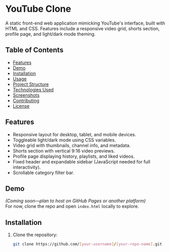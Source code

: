 # YouTube Clone

A static front-end web application mimicking YouTube's interface, built with HTML and CSS. Features include a responsive video grid, shorts section, profile page, and light/dark mode theming.

## Table of Contents
- [Features](#features)
- [Demo](#demo)
- [Installation](#installation)
- [Usage](#usage)
- [Project Structure](#project-structure)
- [Technologies Used](#technologies-used)
- [Screenshots](#screenshots)
- [Contributing](#contributing)
- [License](#license)

## Features
- Responsive layout for desktop, tablet, and mobile devices.
- Toggleable light/dark mode using CSS variables.
- Video grid with thumbnails, channel info, and metadata.
- Shorts section with vertical 9:16 video previews.
- Profile page displaying history, playlists, and liked videos.
- Fixed header and expandable sidebar (JavaScript needed for full interactivity).
- Scrollable category filter bar.

## Demo
*(Coming soon—plan to host on GitHub Pages or another platform)*  
For now, clone the repo and open `index.html` locally to explore.

## Installation
1. Clone the repository:
   ```bash
   git clone https://github.com/[your-username]/[your-repo-name].git
